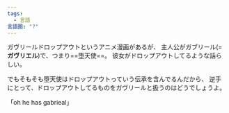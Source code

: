```yaml
---
tags:
  - 言語
言語圏: "?"
---
```

ガヴリールドロップアウトというアニメ漫画があるが、
主人公がガブリール(=**ガヴリエル**)で、つまり==堕天使==。
彼女がドロップアウトしてるような話らしい。

でもそもそも堕天使はドロップアウトっていう伝承を含んでるんだから、
逆手にとって、ドロップアウトしてるものをガヴリールと扱うのはどうでしょうよ。

「oh he has gabrieal」